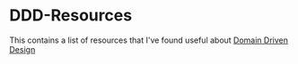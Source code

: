 # DDD-Resources

This contains a list of resources that I've found useful about [Domain Driven Design](https://en.wikipedia.org/wiki/Domain-driven_design)
